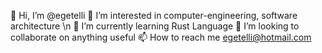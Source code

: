 👋 Hi, I’m @egetelli
👀 I’m interested in computer-engineering, software architecture \n
🌱 I’m currently learning Rust Language
💞️ I’m looking to collaborate on anything useful
📫 How to reach me egetelli@hotmail.com
